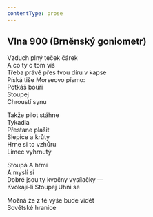 ```yaml
---
contentType: prose
---
```


## Vlna 900 (Brněnský goniometr)

Vzduch plný teček čárek  
A co ty o tom víš  
Třeba právě přes tvou díru v kapse  
Píská tiše Morseovo písmo:  
Potkáš bouři  
Stoupej  
Chroustí synu

Takže pilot stáhne  
Tykadla  
Přestane plašit  
Slepice a krůty  
Hrne si to vzhůru  
Límec vyhrnutý

Stoupá A hřmí  
A myslí si  
Dobré jsou ty kvočny vysílačky —  
Kvokají-li Stoupej Uhni se

Možná že z té výše bude vidět  
Sovětské hranice
